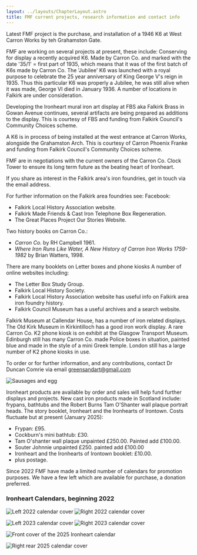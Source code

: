 ```yaml
---
layout: ../layouts/ChapterLayout.astro
title: FMF current projects, research information and contact info
---
```

Latest FMF project is the purchase, and installation of a 1946 K6 at West Carron Works by teh Grahamston Gate.

FMF are working on several projects at present, these include:
Conserving for display a recently acquired K6. Made by Carron Co. and marked with the date '35/1' = first part of 1935, which means that it was of the first batch of K6s made by Carron Co. The 'Jubilee' K6 was launched with a royal purpose to celebrate the 25 year anniversary of King George V's reign in 1935. Thus this particular K6 was properly a Jubilee, he was still alive when it was made, George VI died in January 1936. A number of locations in Falkirk are under consideration.

Developing the Ironheart mural iron art display at FBS aka Falkirk Brass in Gowan Avenue continues, several artifacts are being prepared as additions to the display. This is courtesy of FBS and funding from Falkirk Council's Community Choices scheme.

A K6 is in process of being installed at the west entrance at Carron Works, alongside the Grahamston Arch. This is courtesy of Carron Phoenix Franke and funding from Falkirk Council's Community Choices scheme.

FMF are in negotiations with the current owners of the Carron Co. Clock Tower to ensure its long term future as the beating heart of Ironheart.

If you share as interest in the Falkirk area's iron foundries, get in touch via the email address.

For further information on the Falkirk area foundries see:
Facebook:

* Falkirk Local History Association website.
* Falkirk Made Friends & Cast Iron Telephone Box Regeneration.
* The Great Places Project Our Stories Website.

Two history books on Carron Co.:

* _Carron Co._ by RH Campbell 1961.
* _Where Iron Runs Like Water, A New History of Carron Iron Works 1759-1982_ by Brian Watters, 1998.

There are many booklets on Letter boxes and phone kiosks
A number of online websites including:

* The Letter Box Study Group.
* Falkirk Local History Society.
* Falkirk Local History Association website has useful info on Falkirk area iron foundry history.
* Falkirk Council Museum has a useful archives and a search website.

Falkirk Museum at Callendar House, has a number of iron related displays.
The Old Kirk Museum in Kirkintilloch has a good iron work display.
A rare Carron Co. K2 phone kiosk is on exhibit at the Glasgow Transport Museum.
Edinburgh still has many Carron Co. made Police boxes in situation, painted blue and made in the style of a mini Greek temple.
London still has a large number of K2 phone kiosks in use.

To order or for further information, and any contributions, contact Dr Duncan Comrie via email <greensandart@gmail.com>

![Sausages and egg](testing-the-frypan "L")

Ironheart products are available by order and sales will help fund further displays and projects.
New cast iron products made in Scotland include: frypans, bathtubs and the Robert Burns Tam O'Shanter wall plaque portrait heads.
The story booklet, Ironheart and the Ironhearts of Irontown.
Costs fluctuate but at present (January 2025):

* Frypan: £95.
* Cockburn's mini bathtub: £30.
* Tam O'shanter wall plaque unpainted £250.00. Painted add £100.00.
* Souter Johnnie unpainted £250. painted add £100.00
* Ironheart and the Ironhearts of Irontown booklet: £10.00.
* plus postage.

Since 2022 FMF have made a limited number of calendars for promotion purposes.
We have a few left which are available for purchase, a donation preferred.

### Ironheart Calendars, beginning 2022

![Left 2022 calendar cover](calftcover2022)
![Right 2022 calendar cover](calrrcover2022)

![Left 2023 calendar cover](calftcover2023)
![Right 2023 calendar cover](calrrcover2023)

<!-- image7. Ironheart Legends 2025 -->
![Front cover of the 2025 Ironheart calendar](2025-calendar-front)

![Right rear 2025 calendar cover](IronheratLegends25rr)
